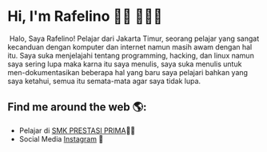 
# Hi, I'm Rafelino 👋🏾 👩🏾‍💻

<img src="![pengurus-yayasan](https://github.com/Rafelinorpl1/Rafelinorpl1/assets/144409963/191e25bc-38a4-4e3c-8686-875a4aae3da0)"
alt="">
Halo, Saya Rafelino! Pelajar dari Jakarta Timur, seorang pelajar yang sangat kecanduan dengan komputer dan internet namun masih awam dengan hal itu.
Saya suka menjelajahi tentang programming, hacking, dan linux namun saya sering lupa maka karna itu saya menulis, saya suka menulis untuk men-dokumentasikan beberapa hal yang baru saya pelajari
bahkan yang saya ketahui, semua itu semata-mata agar saya tidak lupa.

## Find me around the web 🌎:
- Pelajar di <a href="https://smkprestasiprima.sch.id/">SMK PRESTASI PRIMA</a>✍🏾
- Social Media <a href=https://www.instagram.com/rafellandka/)>Instagram</a> 💼

